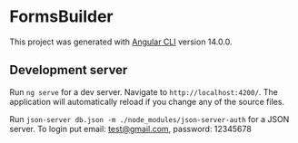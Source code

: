 # FormsBuilder

This project was generated with [Angular CLI](https://github.com/angular/angular-cli) version 14.0.0.

## Development server

Run `ng serve` for a dev server. Navigate to `http://localhost:4200/`. The application will automatically reload if you change any of the source files.

Run `json-server db.json -m ./node_modules/json-server-auth` for a JSON server. To login put email: test@gmail.com, password: 12345678
